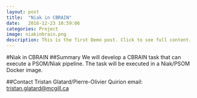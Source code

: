 ```yaml
---
layout: post
title:  "Niak in CBRAIN"
date:   2016-12-23 10:59:06
categories: Project
image: niakinbrain.png
description: This is the first Demo post. Click to see full content.
---
```

#Niak in CBRAIN
##Summary
We will develop a CBRAIN task that can execute a PSOM/Niak pipeline. The task will be executed in a Niak/PSOM Docker image.

##Contact
Tristan Glatard/Pierre-Olivier Quirion
email: tristan.glatard@mcgill.ca